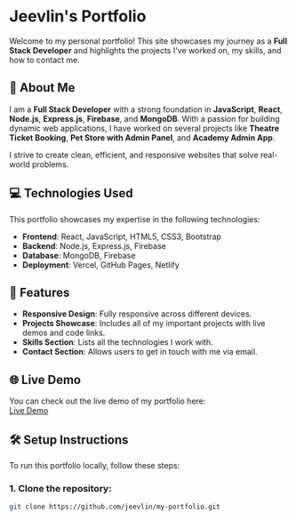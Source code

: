 # Jeevlin's Portfolio

Welcome to my personal portfolio! This site showcases my journey as a **Full Stack Developer** and highlights the projects I've worked on, my skills, and how to contact me.

## 🚀 About Me

I am a **Full Stack Developer** with a strong foundation in **JavaScript**, **React**, **Node.js**, **Express.js**, **Firebase**, and **MongoDB**. With a passion for building dynamic web applications, I have worked on several projects like **Theatre Ticket Booking**, **Pet Store with Admin Panel**, and **Academy Admin App**. 

I strive to create clean, efficient, and responsive websites that solve real-world problems.

## 💻 Technologies Used

This portfolio showcases my expertise in the following technologies:

- **Frontend**: React, JavaScript, HTML5, CSS3, Bootstrap
- **Backend**: Node.js, Express.js, Firebase
- **Database**: MongoDB, Firebase
- **Deployment**: Vercel, GitHub Pages, Netlify

## 🔧 Features

- **Responsive Design**: Fully responsive across different devices.
- **Projects Showcase**: Includes all of my important projects with live demos and code links.
- **Skills Section**: Lists all the technologies I work with.
- **Contact Section**: Allows users to get in touch with me via email.

## 🌐 Live Demo

You can check out the live demo of my portfolio here:  
[Live Demo](https://jeevlin-portfolio.netlify.app/)

## 🛠️ Setup Instructions

To run this portfolio locally, follow these steps:

### 1. Clone the repository:

```bash
git clone https://github.com/jeevlin/my-portfolio.git
